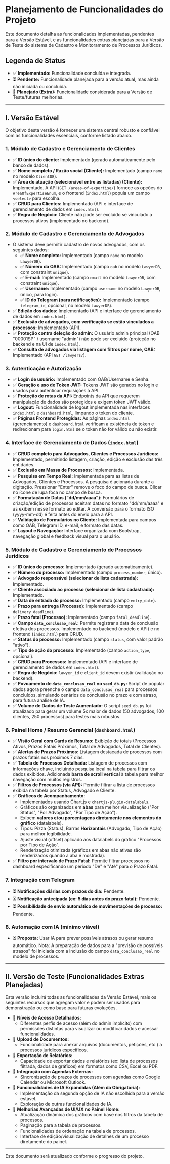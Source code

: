 # Planejamento de Funcionalidades do Projeto

Este documento detalha as funcionalidades implementadas, pendentes para a Versão Estável, e as funcionalidades extras planejadas para a Versão de Teste do sistema de Cadastro e Monitoramento de Processos Jurídicos.

## Legenda de Status
*   ✅ **Implementado:** Funcionalidade concluída e integrada.
*   ⏳ **Pendente:** Funcionalidade planejada para a versão atual, mas ainda não iniciada ou concluída.
*   📝 **Planejado (Extra):** Funcionalidade considerada para a Versão de Teste/futuras melhorias.

---

## I. Versão Estável

O objetivo desta versão é fornecer um sistema central robusto e confiável com as funcionalidades essenciais, conforme listado abaixo.

### 1. Módulo de Cadastro e Gerenciamento de Clientes

*   ✅ **ID único do cliente:** Implementado (gerado automaticamente pelo banco de dados).
*   ✅ **Nome completo / Razão social (Cliente):** Implementado (campo `name` no modelo `ClientDB`).
*   ✅ **Área de atuação (selecionável entre as listadas) (Cliente):** Implementado. A API (`GET /areas-of-expertise/`) fornece as opções do `AreaOfExpertiseEnum`, e o frontend (`index.html`) popula um campo `<select>` para escolha.
*   ✅ **CRUD para Clientes:** Implementado (API e interface de gerenciamento de dados em `index.html`).
*   ✅ **Regra de Negócio:** Cliente não pode ser excluído se vinculado a processos ativos (implementado no backend).

### 2. Módulo de Cadastro e Gerenciamento de Advogados

*   O sistema deve permitir cadastro de novos advogados, com os seguintes dados:
    *   ✅ **Nome completo:** Implementado (campo `name` no modelo `LawyerDB`).
    *   ✅ **Número da OAB:** Implementado (campo `oab` no modelo `LawyerDB`, com constraint `unique`).
    *   ✅ **E-mail:** Implementado (campo `email` no modelo `LawyerDB`, com constraint `unique`).
    *   ✅ **Username:** Implementado (campo `username` no modelo `LawyerDB`, único, para login).
    *   ✅ **ID do Telegram (para notificações):** Implementado (campo `telegram_id`, opcional, no modelo `LawyerDB`).
*   ✅ **Edição dos dados:** Implementado (API e interface de gerenciamento de dados em `index.html`).
*   ✅ **Exclusão de advogados, com verificação se estão vinculados a processos:** Implementado (API).
*   ✅ **Proteção contra deleção do admin:** O usuário admin principal (OAB "00001SP" / username "admin") não pode ser excluído (proteção no backend e na UI de `index.html`).
*   ✅ **Consulta de advogados via listagem com filtros por nome, OAB:** Implementado (API `GET /lawyers/`).

### 3. Autenticação e Autorização

*   ✅ **Login de usuário:** Implementado com OAB/Username e Senha.
*   ✅ **Geração e uso de Token JWT:** Tokens JWT são gerados no login e usados para autenticar requisições à API.
*   ✅ **Proteção de rotas da API:** Endpoints da API que requerem manipulação de dados são protegidos e exigem token JWT válido.
*   ✅ **Logout:** Funcionalidade de logout implementada nas interfaces `index.html` e `dashboard.html`, limpando o token do cliente.
*   ✅ **Páginas Frontend Protegidas:** As páginas `index.html` (gerenciamento) e `dashboard.html` verificam a existência de token e redirecionam para `login.html` se o token não for válido ou não existir.

### 4. Interface de Gerenciamento de Dados (`index.html`)

*   ✅ **CRUD completo para Advogados, Clientes e Processos Jurídicos:** Implementado, permitindo listagem, criação, edição e exclusão das três entidades.
*   ✅ **Exclusão em Massa de Processos:** Implementada.
*   ✅ **Pesquisa em Tempo Real:** Implementada para as listas de Advogados, Clientes e Processos. A pesquisa é acionada durante a digitação. Pressionar "Enter" remove o foco do campo de busca. Clicar no ícone de lupa foca no campo de busca.
*   ✅ **Formatação de Datas ("dd/mm/aaaa"):** Formulários de criação/edição de processos aceitam datas no formato "dd/mm/aaaa" e as exibem nesse formato ao editar. A conversão para o formato ISO (yyyy-mm-dd) é feita antes do envio para a API.
*   ✅ **Validação de Formulários no Cliente:** Implementada para campos como OAB, Telegram ID, e-mail, e formato das datas.
*   ✅ **Layout e Navegação:** Interface organizada com Bootstrap, navegação global e feedback visual para o usuário.

### 5. Módulo de Cadastro e Gerenciamento de Processos Jurídicos

*   ✅ **ID único do processo:** Implementado (gerado automaticamente).
*   ✅ **Número do processo:** Implementado (campo `process_number`, único).
*   ✅ **Advogado responsável (selecionar de lista cadastrada):** Implementado.
*   ✅ **Cliente associado ao processo (selecionar de lista cadastrada):** Implementado.
*   ✅ **Data de entrada do processo:** Implementado (campo `entry_date`).
*   ✅ **Prazo para entrega (Processo):** Implementado (campo `delivery_deadline`).
*   ✅ **Prazo fatal (Processo):** Implementado (campo `fatal_deadline`).
*   ✅ **Campo `data_conclusao_real`:** Permite registrar a data de conclusão efetiva dos processos. Implementado no backend (modelo e API) e no frontend (`index.html`) para CRUD.
*   ✅ **Status do processo:** Implementado (campo `status`, com valor padrão "ativo").
*   ✅ **Tipo de ação do processo:** Implementado (campo `action_type`, opcional).
*   ✅ **CRUD para Processos:** Implementado (API e interface de gerenciamento de dados em `index.html`).
*   ✅ **Regra de Negócio:** `lawyer_id` e `client_id` devem existir (validação no backend).
*   ✅ **Povoamento de `data_conclusao_real` no `seed_db.py`:** Script de popular dados agora preenche o campo `data_conclusao_real` para processos concluídos, simulando cenários de conclusão no prazo e com atraso, para futura análise de IA.
*   ✅ **Volume de Dados de Teste Aumentado:** O script `seed_db.py` foi atualizado para gerar um volume 5x maior de dados (50 advogados, 100 clientes, 250 processos) para testes mais robustos.

### 6. Painel Home / Resumo Gerencial (`dashboard.html`)

*   ✅ **Visão Geral com Cards de Resumo:** Exibição de totais (Processos Ativos, Prazos Fatais Próximos, Total de Advogados, Total de Clientes).
*   ✅ **Alertas de Prazos Próximos:** Listagem destacada de processos com prazos fatais nos próximos 7 dias.
*   ✅ **Tabela de Processos Detalhada:** Listagem de processos com informações chave, incluindo pesquisa local na tabela para filtrar os dados exibidos. Adicionada **barra de scroll vertical** à tabela para melhor navegação com muitos registros.
*   ✅ **Filtros de Processos (via API):** Permite filtrar a lista de processos exibida na tabela por Status, Advogado e Cliente.
*   ✅ **Gráficos de Acompanhamento:**
    *   Implementados usando Chart.js e `chartjs-plugin-datalabels`.
    *   Gráficos são organizados em **abas** para melhor visualização ("Por Status", "Por Advogado", "Por Tipo de Ação").
    *   Exibem **valores e/ou porcentagens diretamente nos elementos do gráfico** (datalabels).
    *   Tipos: Pizza (Status), Barras **Horizontais** (Advogado, Tipo de Ação) para melhor legibilidade.
    *   Ajuste visual (offset) aplicado aos datalabels do gráfico "Processos por Tipo de Ação".
    *   Renderização otimizada (gráficos em abas não ativas são renderizados quando a aba é mostrada).
*   ✅ **Filtro por intervalo de Prazo Fatal:** Permite filtrar processos no dashboard especificando um período "De" e "Até" para o Prazo Fatal.

### 7. Integração com Telegram

*   ⏳ **Notificações diárias com prazos do dia:** Pendente.
*   ⏳ **Notificação antecipada (ex: 5 dias antes do prazo fatal):** Pendente.
*   ⏳ **Possibilidade de envio automático de movimentações de processo:** Pendente.

### 8. Automação com IA (mínimo viável)

*   ⏳ **Proposta:** Usar IA para prever possíveis atrasos ou gerar resumo automático. Nota: A preparação de dados para a "previsão de possíveis atrasos" foi iniciada com a inclusão do campo `data_conclusao_real` no modelo de processos.

---

## II. Versão de Teste (Funcionalidades Extras Planejadas)

Esta versão incluirá todas as funcionalidades da Versão Estável, mais os seguintes recursos que agregam valor e podem ser usados para demonstração ou como base para futuras evoluções.

*   📝 **Níveis de Acesso Detalhados:**
    *   Diferentes perfis de acesso (além do admin implícito) com permissões distintas para visualizar ou modificar dados e acessar funcionalidades.
*   📝 **Upload de Documentos:**
    *   Funcionalidade para anexar arquivos (documentos, petições, etc.) a processos jurídicos específicos.
*   📝 **Exportação de Relatórios:**
    *   Capacidade de exportar dados e relatórios (ex: lista de processos filtrada, dados de gráficos) em formatos como CSV, Excel ou PDF.
*   📝 **Integração com Agendas Externas:**
    *   Sincronização de prazos de processos com agendas como Google Calendar ou Microsoft Outlook.
*   📝 **Funcionalidades de IA Expandidas (Além da Obrigatória):**
    *   Implementação da segunda opção de IA não escolhida para a versão estável.
    *   Exploração de outras funcionalidades de IA.
*   📝 **Melhorias Avançadas de UI/UX no Painel Home:**
    *   Atualização dinâmica dos gráficos com base nos filtros da tabela de processos.
    *   Paginação para a tabela de processos.
    *   Funcionalidades de ordenação na tabela de processos.
    *   Interface de edição/visualização de detalhes de um processo diretamente do painel.

---
Este documento será atualizado conforme o progresso do projeto.
